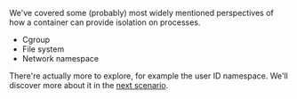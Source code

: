 We've covered some (probably) most widely mentioned perspectives of how a container can provide isolation on processes.

* Cgroup
* File system
* Network namespace

There're actually more to explore, for example the user ID namespace. We'll discover more about it in the [next scenario](docker-image).
